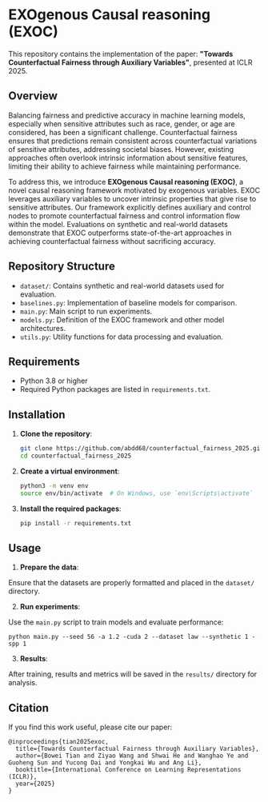 # EXOgenous Causal reasoning (EXOC)

This repository contains the implementation of the paper: **"Towards Counterfactual Fairness through Auxiliary Variables"**, presented at ICLR 2025.

## Overview

Balancing fairness and predictive accuracy in machine learning models, especially when sensitive attributes such as race, gender, or age are considered, has been a significant challenge. Counterfactual fairness ensures that predictions remain consistent across counterfactual variations of sensitive attributes, addressing societal biases. However, existing approaches often overlook intrinsic information about sensitive features, limiting their ability to achieve fairness while maintaining performance.

To address this, we introduce **EXOgenous Causal reasoning (EXOC)**, a novel causal reasoning framework motivated by exogenous variables. EXOC leverages auxiliary variables to uncover intrinsic properties that give rise to sensitive attributes. Our framework explicitly defines auxiliary and control nodes to promote counterfactual fairness and control information flow within the model. Evaluations on synthetic and real-world datasets demonstrate that EXOC outperforms state-of-the-art approaches in achieving counterfactual fairness without sacrificing accuracy.

## Repository Structure

- `dataset/`: Contains synthetic and real-world datasets used for evaluation.
- `baselines.py`: Implementation of baseline models for comparison.
- `main.py`: Main script to run experiments.
- `models.py`: Definition of the EXOC framework and other model architectures.
- `utils.py`: Utility functions for data processing and evaluation.

## Requirements

- Python 3.8 or higher
- Required Python packages are listed in `requirements.txt`.

## Installation

1. **Clone the repository**:

   ```bash
   git clone https://github.com/abdd68/counterfactual_fairness_2025.git
   cd counterfactual_fairness_2025
   ```

2. **Create a virtual environment**:

    ```bash
    python3 -m venv env
    source env/bin/activate  # On Windows, use `env\Scripts\activate`
    ```

3. **Install the required packages**:

    ```bash
    pip install -r requirements.txt
    ```

## Usage

1. **Prepare the data**:

Ensure that the datasets are properly formatted and placed in the `dataset/` directory.

2. **Run experiments**:

Use the `main.py` script to train models and evaluate performance:

    python main.py --seed 56 -a 1.2 -cuda 2 --dataset law --synthetic 1 -spp 1


3. **Results**:

After training, results and metrics will be saved in the `results/` directory for analysis.

## Citation

If you find this work useful, please cite our paper:

```
@inproceedings{tian2025exoc,
  title={Towards Counterfactual Fairness through Auxiliary Variables},
  author={Bowei Tian and Ziyao Wang and Shwai He and Wanghao Ye and Guoheng Sun and Yucong Dai and Yongkai Wu and Ang Li},
  booktitle={International Conference on Learning Representations (ICLR)},
  year={2025}
}